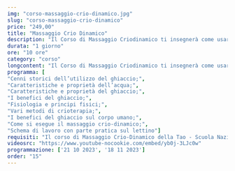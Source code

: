 ```yaml
---
img: "corso-massaggio-crio-dinamico.jpg"
slug: "corso-massaggio-crio-dinamico"
price: "249,00"
title: "Massaggio Crio Dinamico"
description: "Il Corso di Massaggio Criodinamico ti insegnerà come usare il freddo come agente terapeutico per ridurre il dolore e migliorare la circolazione. Il freddo è una radiazione a raggi infrarossi che estrae il calore da un oggetto caldo. Applicando il ghiaccio su una zona del corpo, si ottiene una vasocostrizione, ovvero una riduzione del diametro dei vasi sanguigni, seguita da una vasodilatazione, ovvero un aumento del diametro dei vasi sanguigni. Questo provoca una iperemia, ovvero un aumento del flusso di sangue nella zona, che favorisce il rilassamento dei muscoli e la guarigione dei tessuti. Il freddo agisce in profondità, fino a quattro centimetri nel caso del muscolo, che è un buon conduttore di freddo perché contiene acqua. Il tempo di applicazione del ghiaccio varia a seconda dell’effetto desiderato: 15 minuti per ottenere la vasocostrizione, più di 15 minuti per ottenere la vasodilatazione. Il massaggio criodinamico è una tecnica efficace per trattare le infiammazioni, le contratture, i crampi e le tensioni muscolari."
durata: "1 giorno"
ore: "10 ore"
category: "corso"
longcontent: "Il Corso di Massaggio Criodinamico ti insegnerà come usare il freddo come agente terapeutico per ridurre il dolore e migliorare la circolazione. Il freddo è una radiazione a raggi infrarossi che estrae il calore da un oggetto caldo. Applicando il ghiaccio su una zona del corpo, si ottiene una vasocostrizione, ovvero una riduzione del diametro dei vasi sanguigni, seguita da una vasodilatazione, ovvero un aumento del diametro dei vasi sanguigni. Questo provoca una iperemia, ovvero un aumento del flusso di sangue nella zona, che favorisce il rilassamento dei muscoli e la guarigione dei tessuti. Il freddo agisce in profondità, fino a quattro centimetri nel caso del muscolo, che è un buon conduttore di freddo perché contiene acqua. Il tempo di applicazione del ghiaccio varia a seconda dell’effetto desiderato: 15 minuti per ottenere la vasocostrizione, più di 15 minuti per ottenere la vasodilatazione. Il massaggio criodinamico è una tecnica efficace per trattare le infiammazioni, le contratture, i crampi e le tensioni muscolari."
programma: [
"Cenni storici dell’utilizzo del ghiaccio;",
"Caratteristiche e proprietà dell’acqua;",
"Caratteristiche e proprietà del ghiaccio;",
"I benefici del ghiaccio;",
"Fisiologia e principi fisici;",
"Vari metodi di crioterapia;",
"I benefici del ghiaccio sul corpo umano;",
"Come si esegue il massaggio crio-dinamico;",
"Schema di lavoro con parte pratica sul lettino"]
requisiti: "Il corso di Massaggio Crio-Dinamico della Tao - Scuola Nazionale di Massaggio è aperto a chi ha già un’esperienza di base precedente, soprattutto una conoscenza delle tecniche del massaggio base classico svedese, quali sfioramenti, frizioni, impastamenti, vibrazioni e percussioni, in tutte le loro varianti, delle tecniche del massaggio decontratturante e sportivo, inoltre è fondamentale la conoscenza dell'anatomia del corpo umano."
videosrc: "https://www.youtube-nocookie.com/embed/yb0j-3LJc0w"
programmazione: ['21 10 2023', '18 11 2023']    
order: "15"
---
```

